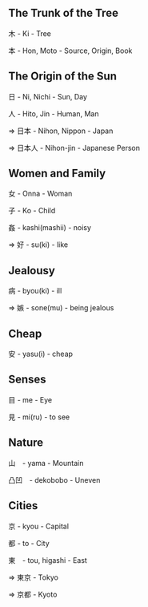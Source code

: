 ## The Trunk of the Tree 

木 - Ki - Tree

本 - Hon, Moto - Source, Origin, Book

## The Origin of the Sun

日 - Ni, Nichi - Sun, Day

人 - Hito, Jin - Human, Man

=> 日本 - Nihon, Nippon - Japan

=> 日本人 - Nihon-jin - Japanese Person


## Women and Family

女 - Onna - Woman

子 - Ko - Child

姦 - kashi(mashii) - noisy

=> 好 - su(ki) - like

## Jealousy

病 - byou(ki) - ill
	
=> 嫉 - sone(mu) - being jealous

## Cheap

安 - yasu(i) - cheap

## Senses

目 - me - Eye

見 - mi(ru) - to see

## Nature

山　- yama - Mountain

凸凹　- dekobobo - Uneven

## Cities

京 - kyou - Capital

都 - to - City

東　- tou, higashi - East

=> 東京 - Tokyo 

=> 京都 - Kyoto 
